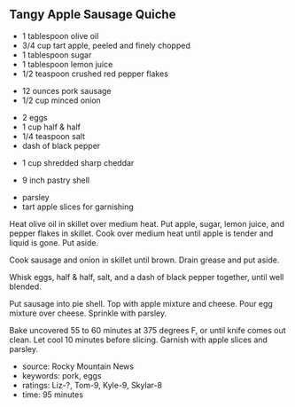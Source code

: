 Tangy Apple Sausage Quiche
--------------------------

- 1 tablespoon olive oil
- 3/4 cup tart apple, peeled and finely chopped
- 1 tablespoon sugar
- 1 tablespoon lemon juice
- 1/2 teaspoon crushed red pepper flakes
<!-- -->
- 12 ounces pork sausage
- 1/2 cup minced onion
<!-- -->
- 2 eggs
- 1 cup half & half
- 1/4 teaspoon salt
- dash of black pepper
<!-- -->
- 1 cup shredded sharp cheddar
<!-- -->
- 9 inch pastry shell
<!-- -->
- parsley
- tart apple slices for garnishing

Heat olive oil in skillet over medium heat.  Put apple, sugar, lemon
juice, and pepper flakes in skillet.  Cook over medium heat until
apple is tender and liquid is gone.  Put aside.

Cook sausage and onion in skillet until brown.  Drain grease and put
aside.

Whisk eggs, half & half, salt, and a dash of black pepper together,
until well blended.

Put sausage into pie shell.  Top with apple mixture and cheese.  Pour
egg mixture over cheese.  Sprinkle with parsley.

Bake uncovered 55 to 60 minutes at 375 degrees F, or until knife comes
out clean.  Let cool 10 minutes before slicing.  Garnish with apple
slices and parsley.

- source: Rocky Mountain News
- keywords: pork, eggs
- ratings: Liz-?, Tom-9, Kyle-9, Skylar-8
- time: 95 minutes
